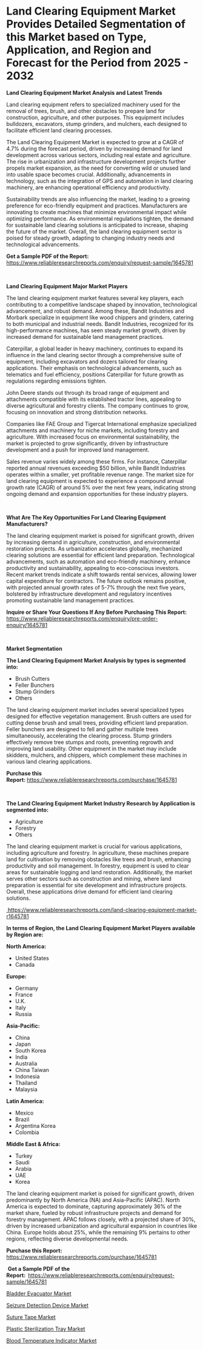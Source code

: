 <p><h1>Land Clearing Equipment Market Provides Detailed Segmentation of this Market based on Type, Application, and Region and Forecast for the Period from 2025 - 2032</h1></p><p><strong>Land Clearing Equipment Market Analysis and Latest Trends</strong></p>
<p><p>Land clearing equipment refers to specialized machinery used for the removal of trees, brush, and other obstacles to prepare land for construction, agriculture, and other purposes. This equipment includes bulldozers, excavators, stump grinders, and mulchers, each designed to facilitate efficient land clearing processes.</p><p>The Land Clearing Equipment Market is expected to grow at a CAGR of 4.7% during the forecast period, driven by increasing demand for land development across various sectors, including real estate and agriculture. The rise in urbanization and infrastructure development projects further propels market expansion, as the need for converting wild or unused land into usable space becomes crucial. Additionally, advancements in technology, such as the integration of GPS and automation in land clearing machinery, are enhancing operational efficiency and productivity.</p><p>Sustainability trends are also influencing the market, leading to a growing preference for eco-friendly equipment and practices. Manufacturers are innovating to create machines that minimize environmental impact while optimizing performance. As environmental regulations tighten, the demand for sustainable land clearing solutions is anticipated to increase, shaping the future of the market. Overall, the land clearing equipment sector is poised for steady growth, adapting to changing industry needs and technological advancements.</p></p>
<p><strong>Get a Sample PDF of the Report:&nbsp;</strong> <a href="https://www.reliableresearchreports.com/enquiry/request-sample/1645781?utm_campaign=3025&utm_medium=2&utm_source=Github&utm_content=ia&utm_term=10042025&utm_id=land-clearing-equipment">https://www.reliableresearchreports.com/enquiry/request-sample/1645781</a></p>
<p>&nbsp;</p>
<p><strong>Land Clearing Equipment Major Market Players</strong></p>
<p><p>The land clearing equipment market features several key players, each contributing to a competitive landscape shaped by innovation, technological advancement, and robust demand. Among these, Bandit Industries and Morbark specialize in equipment like wood chippers and grinders, catering to both municipal and industrial needs. Bandit Industries, recognized for its high-performance machines, has seen steady market growth, driven by increased demand for sustainable land management practices.</p><p>Caterpillar, a global leader in heavy machinery, continues to expand its influence in the land clearing sector through a comprehensive suite of equipment, including excavators and dozers tailored for clearing applications. Their emphasis on technological advancements, such as telematics and fuel efficiency, positions Caterpillar for future growth as regulations regarding emissions tighten.</p><p>John Deere stands out through its broad range of equipment and attachments compatible with its established tractor lines, appealing to diverse agricultural and forestry clients. The company continues to grow, focusing on innovation and strong distribution networks. </p><p>Companies like FAE Group and Tigercat International emphasize specialized attachments and machinery for niche markets, including forestry and agriculture. With increased focus on environmental sustainability, the market is projected to grow significantly, driven by infrastructure development and a push for improved land management.</p><p>Sales revenue varies widely among these firms. For instance, Caterpillar reported annual revenues exceeding $50 billion, while Bandit Industries operates within a smaller, yet profitable revenue range. The market size for land clearing equipment is expected to experience a compound annual growth rate (CAGR) of around 5% over the next few years, indicating strong ongoing demand and expansion opportunities for these industry players.</p></p>
<p>&nbsp;</p>
<p><strong>What Are The Key Opportunities For Land Clearing Equipment Manufacturers?</strong></p>
<p><p>The land clearing equipment market is poised for significant growth, driven by increasing demand in agriculture, construction, and environmental restoration projects. As urbanization accelerates globally, mechanized clearing solutions are essential for efficient land preparation. Technological advancements, such as automation and eco-friendly machinery, enhance productivity and sustainability, appealing to eco-conscious investors. Recent market trends indicate a shift towards rental services, allowing lower capital expenditure for contractors. The future outlook remains positive, with projected annual growth rates of 5-7% through the next five years, bolstered by infrastructure development and regulatory incentives promoting sustainable land management practices.</p></p>
<p><strong>Inquire or Share Your Questions If Any Before Purchasing This Report:</strong> <a href="https://www.reliableresearchreports.com/enquiry/pre-order-enquiry/1645781?utm_campaign=3025&utm_medium=2&utm_source=Github&utm_content=ia&utm_term=10042025&utm_id=land-clearing-equipment">https://www.reliableresearchreports.com/enquiry/pre-order-enquiry/1645781</a></p>
<p>&nbsp;</p>
<p><strong>Market Segmentation</strong></p>
<p><strong>The Land Clearing Equipment Market Analysis by types is segmented into:</strong></p>
<p><ul><li>Brush Cutters</li><li>Feller Bunchers</li><li>Stump Grinders</li><li>Others</li></ul></p>
<p><p>The land clearing equipment market includes several specialized types designed for effective vegetation management. Brush cutters are used for cutting dense brush and small trees, providing efficient land preparation. Feller bunchers are designed to fell and gather multiple trees simultaneously, accelerating the clearing process. Stump grinders effectively remove tree stumps and roots, preventing regrowth and improving land usability. Other equipment in the market may include skidders, mulchers, and chippers, which complement these machines in various land clearing applications.</p></p>
<p><strong>Purchase this Report:&nbsp;</strong><a href="https://www.reliableresearchreports.com/purchase/1645781?utm_campaign=3025&utm_medium=2&utm_source=Github&utm_content=ia&utm_term=10042025&utm_id=land-clearing-equipment">https://www.reliableresearchreports.com/purchase/1645781</a></p>
<p>&nbsp;</p>
<p><strong>The Land Clearing Equipment Market Industry Research by Application is segmented into:</strong></p>
<p><ul><li>Agriculture</li><li>Forestry</li><li>Others</li></ul></p>
<p><p>The land clearing equipment market is crucial for various applications, including agriculture and forestry. In agriculture, these machines prepare land for cultivation by removing obstacles like trees and brush, enhancing productivity and soil management. In forestry, equipment is used to clear areas for sustainable logging and land restoration. Additionally, the market serves other sectors such as construction and mining, where land preparation is essential for site development and infrastructure projects. Overall, these applications drive demand for efficient land clearing solutions.</p></p>
<p><a href="https://www.reliableresearchreports.com/land-clearing-equipment-market-r1645781?utm_campaign=3025&utm_medium=2&utm_source=Github&utm_content=ia&utm_term=10042025&utm_id=land-clearing-equipment">&nbsp;https://www.reliableresearchreports.com/land-clearing-equipment-market-r1645781</a></p>
<p><strong>In terms of Region, the Land Clearing Equipment Market Players available by Region are:</strong></p>
<p>
    <p> <strong> North America: </strong>
        <ul>
            <li>United States</li>
            <li>Canada</li>
        </ul>
        </p> 
    <p> <strong> Europe: </strong>
        <ul>
            <li>Germany</li>
            <li>France</li>
            <li>U.K.</li>
            <li>Italy</li>
            <li>Russia</li>
        </ul>
        </p> 
    <p> <strong> Asia-Pacific: </strong>
        <ul>
            <li>China</li>
            <li>Japan</li>
            <li>South Korea</li>
            <li>India</li>
            <li>Australia</li>
            <li>China Taiwan</li>
            <li>Indonesia</li>
            <li>Thailand</li>
            <li>Malaysia</li>
        </ul>
        </p> 
    <p> <strong> Latin America: </strong>
        <ul>
            <li>Mexico</li>
            <li>Brazil</li>
            <li>Argentina Korea</li>
            <li>Colombia</li>
        </ul>
        </p> 
    <p> <strong> Middle East & Africa: </strong>
        <ul>
            <li>Turkey</li>
            <li>Saudi</li>
            <li>Arabia</li>
            <li>UAE</li>
            <li>Korea</li>
        </ul>
    </p>
    </p>
<p><p>The land clearing equipment market is poised for significant growth, driven predominantly by North America (NA) and Asia-Pacific (APAC). North America is expected to dominate, capturing approximately 36% of the market share, fueled by robust infrastructure projects and demand for forestry management. APAC follows closely, with a projected share of 30%, driven by increased urbanization and agricultural expansion in countries like China. Europe holds about 25%, while the remaining 9% pertains to other regions, reflecting diverse developmental needs.</p></p>
<p><strong>Purchase this Report: </strong><a href="https://www.reliableresearchreports.com/purchase/1645781?utm_campaign=3025&utm_medium=2&utm_source=Github&utm_content=ia&utm_term=10042025&utm_id=land-clearing-equipment">https://www.reliableresearchreports.com/purchase/1645781</a></p>
<p>&nbsp;<strong>Get a Sample PDF of the Report:&nbsp;&nbsp;</strong><a href="https://www.reliableresearchreports.com/enquiry/request-sample/1645781?utm_campaign=3025&utm_medium=2&utm_source=Github&utm_content=ia&utm_term=10042025&utm_id=land-clearing-equipment">https://www.reliableresearchreports.com/enquiry/request-sample/1645781</a></p>
<p><strong></strong></p>
<p><p><a href="https://www.linkedin.com/pulse/global-bladder-evacuator-market-insights-size-share-trends-favbf?utm_campaign=3025&utm_medium=2&utm_source=Github&utm_content=ia&utm_term=10042025&utm_id=land-clearing-equipment">Bladder Evacuator Market</a></p><p><a href="https://www.linkedin.com/pulse/seizure-detection-device-industry-outlook-20252032-revenue-9okpc?utm_campaign=3025&utm_medium=2&utm_source=Github&utm_content=ia&utm_term=10042025&utm_id=land-clearing-equipment">Seizure Detection Device Market</a></p><p><a href="https://www.linkedin.com/pulse/suture-tape-market-analysis-featuringgrowth-andindustry-c3buc?utm_campaign=3025&utm_medium=2&utm_source=Github&utm_content=ia&utm_term=10042025&utm_id=land-clearing-equipment">Suture Tape Market</a></p><p><a href="https://www.linkedin.com/pulse/plastic-sterilization-tray-market-trends-insights-type-o4hif?utm_campaign=3025&utm_medium=2&utm_source=Github&utm_content=ia&utm_term=10042025&utm_id=land-clearing-equipment">Plastic Sterilization Tray Market</a></p><p><a href="https://www.linkedin.com/pulse/current-valuation-of83-cagr-report-provides-thorough-study-tivjf?utm_campaign=3025&utm_medium=2&utm_source=Github&utm_content=ia&utm_term=10042025&utm_id=land-clearing-equipment">Blood Temperature Indicator Market</a></p></p>